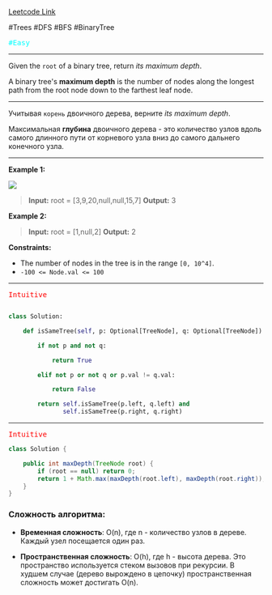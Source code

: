 [Leetcode Link](https://leetcode.com/problems/maximum-depth-of-binary-tree/description/)

#Trees #DFS #BFS   #BinaryTree 

<kbd><span style="color:cyan;">#Easy</span> </kbd>

---
Given the `root` of a binary tree, return _its maximum depth_.

A binary tree's **maximum depth** is the number of nodes along the longest path from the root node down to the farthest leaf node.

---
Учитывая `корень` двоичного дерева, верните _its maximum depth_.

Максимальная **глубина** двоичного дерева - это количество узлов вдоль самого длинного пути от корневого узла вниз до самого дальнего конечного узла.

---

**Example 1:**

![](https://assets.leetcode.com/uploads/2020/11/26/tmp-tree.jpg)

>**Input:** root = [3,9,20,null,null,15,7]
>**Output:** 3

**Example 2:**

>**Input:** root = [1,null,2]
>**Output:** 2

**Constraints:**

- The number of nodes in the tree is in the range `[0, 10^4]`.
- `-100 <= Node.val <= 100`

---


<kbd><span style="color:red;">Intuitive</span></kbd>



``` Python

class Solution:

	def isSameTree(self, p: Optional[TreeNode], q: Optional[TreeNode]) -> bool:

		if not p and not q:

			return True

		elif not p or not q or p.val != q.val:

			return False

		return self.isSameTree(p.left, q.left) and 
			   self.isSameTree(p.right, q.right)
```

--- 

<kbd><span style="color:red;">Intuitive</span></kbd>



```java
class Solution {

    public int maxDepth(TreeNode root) {
        if (root == null) return 0;
        return 1 + Math.max(maxDepth(root.left), maxDepth(root.right));
    }
}
```

### Сложность алгоритма:

- **Временная сложность**: O(n), где n - количество узлов в дереве. Каждый узел посещается один раз.
    
- **Пространственная сложность**: O(h), где h - высота дерева. Это пространство используется стеком вызовов при рекурсии. В худшем случае (дерево вырождено в цепочку) пространственная сложность может достигать O(n).